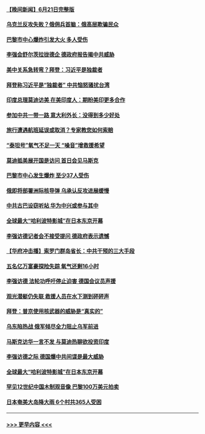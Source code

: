 #### [【晚间新闻】6月21日完整版](../pages/prog202/a103735786.md?t=06221243) 
#### [乌克兰反攻失败？俄佣兵首脑：俄高层欺骗民众](../pages/prog202/a103735846.md?t=06221243) 
#### [巴黎市中心爆炸引发大火 多人受伤](../pages/prog202/a103735788.md?t=06221243) 
#### [李强会舒尔茨拉拢德企 德政府报告揭中共威胁](../pages/prog202/a103735794.md?t=06221243) 
#### [美中关系急转弯？拜登：习近平是独裁者](../pages/prog202/a103735796.md?t=06221243) 
#### [拜登称习近平是“独裁者” 中共恼怒骚扰台湾](../pages/prog202/a103735804.md?t=06221243) 
#### [印度总理莫迪访美 在美印度人：期盼美印更多合作](../pages/prog202/a103735798.md?t=06221243) 
#### [参加中共一带一路 意大利外长：没得到多少好处](../pages/prog202/a103735770.md?t=06221243) 
#### [旅行遭遇航班延误或取消？专家教您如何索赔](../pages/prog202/a103735681.md?t=06221243) 
#### [“泰坦号”氧气不足一天  “噪音”增救援希望](../pages/prog202/a103735677.md?t=06221243) 
#### [莫迪抵美展开国是访问 首日会见马斯克](../pages/prog202/a103735678.md?t=06221243) 
#### [巴黎市中心发生爆炸 至少37人受伤](../pages/prog202/a103735679.md?t=06221243) 
#### [俄即将部署洲际核导弹 乌承认反攻进展缓慢](../pages/prog202/a103735680.md?t=06221243) 
#### [中共古巴设窃听站 华为中兴或参与其中](../pages/prog202/a103735691.md?t=06221243) 
#### [全球最大“哈利波特影城”在日本东京开幕](../pages/prog202/a103735547.md?t=06221243) 
#### [李强访德记者会不接受提问 德政府表示遗憾](../pages/prog202/a103735606.md?t=06221243) 
#### [【华府冲击播】索罗门群岛省长：中共干预的三大手段](../pages/prog202/a103735546.md?t=06221243) 
#### [五名亿万富豪探险失踪 氧气还剩16小时](../pages/prog202/a103735540.md?t=06221243) 
#### [李强访德 法轮功呼吁停止迫害 德国会议员声援](../pages/prog202/a103735384.md?t=06221243) 
#### [观光潜艇仍失联 救援人员在水下测到砰砰声](../pages/prog202/a103735382.md?t=06221243) 
#### [拜登：普京使用核武器的威胁是“真实的”](../pages/prog202/a103735378.md?t=06221243) 
#### [乌东陷热战 俄军倾尽全力阻止乌军前进](../pages/prog202/a103735372.md?t=06221243) 
#### [马斯克访华一言不发 与莫迪热聊欲投资印度](../pages/prog202/a103735352.md?t=06221243) 
#### [李强访德之际 德国爆中共间谍是最大威胁](../pages/prog202/a103735343.md?t=06221243) 
#### [全球最大“哈利波特影城”在日本东京开幕](../pages/prog202/a103735346.md?t=06221243) 
#### [罕见12世纪中国木制观音像 巴黎100万美元拍卖](../pages/prog202/a103735339.md?t=06221243) 
#### [日本奄美大岛降大雨 6个村共365人受困](../pages/prog202/a103735317.md?t=06221243) 

----
#### [ >>> 更早内容 <<< ](../indexes/prog202-earlier.md)
